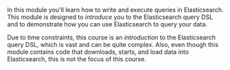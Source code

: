 In this module you'll learn how to write and execute queries in Elasticsearch.
This module is designed to *introduce* you to the Elasticsearch query DSL and
to demonstrate how you can use Elasticsearch to query your data.

Due to time constraints, this course is an *introduction* to the Elasticsearch
query DSL, which is vast and can be quite complex.
Also, even though this module contains code that downloads, starts, and load
data into Elasticsearch, this is not the focus of this course.
